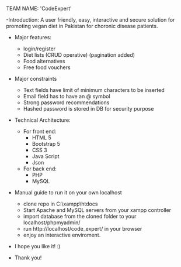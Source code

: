 TEAM NAME: 'CodeExpert'

-Introduction:
	A user friendly, easy, interactive and secure solution for promoting vegan diet in Pakistan for choronic disease patients.

- Major features:
	- login/register
	- Diet lists (CRUD operative) (pagination added)
	- Food alternatives 
	- Free food vouchers

- Major constraints
	- Text fields have limit of minimum characters to be inserted
	- Email field has to have an @ symbol
	- Strong password recommendations
	- Hashed password is stored in DB for security purpose

- Technical Architecture:
	- For front end:
		- HTML 5
		- Bootstrap 5
		- CSS 3
		- Java Script
		- Json
	- For back end:
		- PHP
		- MySQL

- Manual guide to run it on your own localhost
	- clone repo in C:\xampp\htdocs
	- Start Apache and MySQL servers from your xampp controller
	- import database from the cloned folder to your localhost/phpmyadmin/
	- run http://localhost/code_expert/ in your browser
	- enjoy an interactive enviroment.

- I hope you like it! :)
- Thank you!
